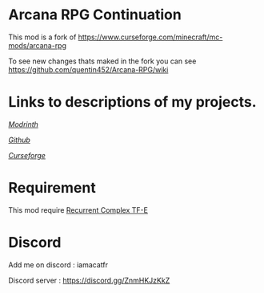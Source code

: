 # Arcana RPG Continuation

This mod is a fork of https://www.curseforge.com/minecraft/mc-mods/arcana-rpg

To see new changes thats maked in the fork you can see https://github.com/quentin452/Arcana-RPG/wiki

# Links to descriptions of my projects.

[*Modrinth*](https://modrinth.com/mod/arcana-rpg-continuation)

[*Github*](https://github.com/quentin452/Arcana-RPG)

[*Curseforge*](https://legacy.curseforge.com/minecraft/mc-mods/arcana-rpg-continuation)

# Requirement

This mod require [Recurrent Complex TF-E](https://www.curseforge.com/minecraft/mc-mods/recurrent-complex-patched/files/3724793)

# Discord

Add me on discord : iamacatfr

Discord server : https://discord.gg/ZnmHKJzKkZ
